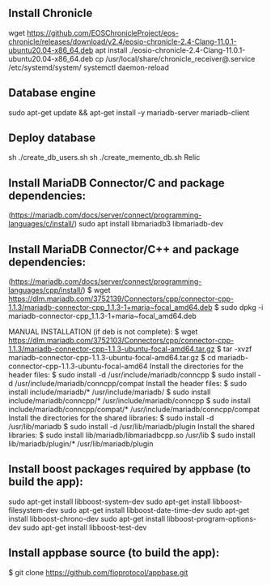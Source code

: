 ## Install Chronicle
wget https://github.com/EOSChronicleProject/eos-chronicle/releases/download/v2.4/eosio-chronicle-2.4-Clang-11.0.1-ubuntu20.04-x86_64.deb
apt install ./eosio-chronicle-2.4-Clang-11.0.1-ubuntu20.04-x86_64.deb
cp /usr/local/share/chronicle_receiver\@.service /etc/systemd/system/
systemctl daemon-reload


## Database engine
sudo apt-get update && apt-get install -y mariadb-server mariadb-client


## Deploy database
sh ./create_db_users.sh
sh ./create_memento_db.sh Relic


## Install MariaDB Connector/C and package dependencies:
(https://mariadb.com/docs/server/connect/programming-languages/c/install/)
sudo apt install libmariadb3 libmariadb-dev


## Install MariaDB Connector/C++ and package dependencies:
(https://mariadb.com/docs/server/connect/programming-languages/cpp/install/)
$ wget https://dlm.mariadb.com/3752139/Connectors/cpp/connector-cpp-1.1.3/mariadb-connector-cpp_1.1.3-1+maria~focal_amd64.deb
$ sudo dpkg -i mariadb-connector-cpp_1.1.3-1+maria~focal_amd64.deb

MANUAL INSTALLATION (if deb is not complete):
$ wget https://dlm.mariadb.com/3752103/Connectors/cpp/connector-cpp-1.1.3/mariadb-connector-cpp-1.1.3-ubuntu-focal-amd64.tar.gz
$ tar -xvzf mariadb-connector-cpp-1.1.3-ubuntu-focal-amd64.tar.gz
$ cd mariadb-connector-cpp-1.1.3-ubuntu-focal-amd64
Install the directories for the header files:
$ sudo install -d /usr/include/mariadb/conncpp
$ sudo install -d /usr/include/mariadb/conncpp/compat
Install the header files:
$ sudo install include/mariadb/* /usr/include/mariadb/
$ sudo install include/mariadb/conncpp/* /usr/include/mariadb/conncpp
$ sudo install include/mariadb/conncpp/compat/* /usr/include/mariadb/conncpp/compat
Install the directories for the shared libraries:
$ sudo install -d /usr/lib/mariadb
$ sudo install -d /usr/lib/mariadb/plugin
Install the shared libraries:
$ sudo install lib/mariadb/libmariadbcpp.so /usr/lib
$ sudo install lib/mariadb/plugin/* /usr/lib/mariadb/plugin


## Install boost packages required by appbase (to build the app):
sudo apt-get install libboost-system-dev
sudo apt-get install libboost-filesystem-dev
sudo apt-get install libboost-date-time-dev
sudo apt-get install libboost-chrono-dev
sudo apt-get install libboost-program-options-dev
sudo apt-get install libboost-test-dev


## Install appbase source (to build the app):
$ git clone https://github.com/fioprotocol/appbase.git



